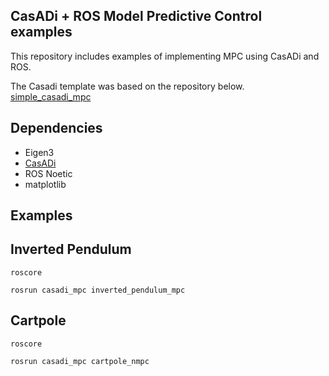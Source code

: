 ## CasADi + ROS Model Predictive Control examples
This repository includes examples of implementing MPC using CasADi and ROS.

The Casadi template was based on the repository below.
[simple_casadi_mpc](https://github.com/Kotakku/simple_casadi_mpc/tree/17e26e8cc22eb6400d8714e78163e0fceb23fe9d)

## Dependencies
* Eigen3
* [CasADi](https://github.com/casadi/casadi)
* ROS Noetic
* matplotlib

## Examples
## Inverted Pendulum
```
roscore

rosrun casadi_mpc inverted_pendulum_mpc
```
## Cartpole
```
roscore

rosrun casadi_mpc cartpole_nmpc
```
